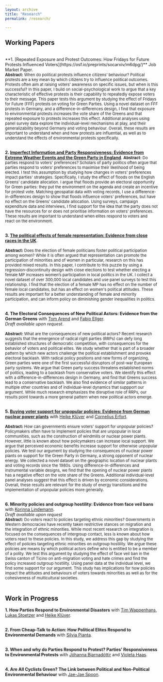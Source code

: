 ```yaml
---
layout: archive
title: "Research"
permalink: /research/

---
```


## **Working Papers**

<br>
**1. [Repeated Exposure and Protest Outcomes: How Fridays for Future Protests Influenced Voters](https://osf.io/preprints/socarxiv/m6dpg/)**  
Job Market Paper. <font size="-1">  <br>
  <strong>Abstract:</strong> When do political protests influence citizens’ behaviour? Political protests are a key mean by which citizens try to influence political outcomes. Protests often aim at raising voters’ awareness on specific issues, but when is this successful? In this paper, I build on social-psychological work to argue that a key characteristic of effective protests is their capability to repeatedly expose voters to their message. This paper tests this argument by studying the effect of Fridays for Future (FFF) protests on voting for Green Parties. Using a novel dataset on FFF protests in Germany, and a difference-in-differences design, I find that exposure to environmental protests increases the vote share of the Greens and that repeated exposure to protests increases this effect. Additional analyses using panel survey data explore the individual-level mechanisms at play, and their generalizability beyond Germany and voting behaviour. Overall, these results are important to understand when and how protests are influential, as well as to understand the effects of environmental protests specifically. </font>
  <br>
  <br>

**2. [Imperfect Information and Party Responsiveness: Evidence from Extreme Weather Events and the Green Party in England](https://papers.ssrn.com/sol3/papers.cfm?abstract_id=3960045)**.
<font size="-1"> <strong>Abstract:</strong> Do parties respond to voters' preferences? Scholars of party politics often argue that parties respond to voters’ preferences to maximise their likelihood of being elected. I test this assumption by studying how changes in voters' preferences impact parties' strategies. Specifically, I study the effect of floods on the English Greens’ candidate allocation. I argue that floods provide an electoral opportunity for Green parties: they put the environment on the agenda and create an incentive for protest vote. Matching geospatial data with voting records, I use a difference-in-differences design to show that floods influence voters' preferences, but have no effect on the Greens' candidate allocation. Using surveys, campaign expenditure data and interviews, I find support for the idea that the party does not have the resources for or does not prioritise information on voters' preferences. These results are important to understand when elites respond to voters and react on the environment.</font>
  <br>
  <br>
   

      
**3. [The political effects of female representation: Evidence from
close races in the UK](https://papers.ssrn.com/sol3/papers.cfm?abstract_id=3992109)**.  
<font size="-1">     
<strong>Abstract:</strong> Does the election of female politicians foster political participation among women? While it is often argued that representation can promote the participation of minorities and of women in particular, research on this has provided mixed results. In this paper, I contribute to this puzzle by using a regression-discontinuity design with close elections to test whether electing a female MP increases women’s participation in local politics in the UK. I collect a novel dataset of over 300,000 local candidates and use panel surveys to test this relationship. I find that the election of a female MP has no effect on the number of female local candidates, but has an effect on women's political attitudes. These results are important for a better understanding of female and minority participation, and can inform policy on diminishing gender inequalities in politics.</font>
  <br>
  <br>
   
**4. The Electoral Consequences of New Political Actors: Evidence from the German Greens** with [Tom Arend](https://www.hertie-school.org/en/research/faculty-and-researchers/profile/person/arend) and [Fabio Ellger](https://www.fabioellger.com/).  
  *Draft available upon request*.  
<font size="-1">  <br>
<strong>Abstract:</strong> What are the consequences of new political actors? Recent research suggests that the emergence of radical right parties (RRPs) can defy long established structures of democratic competition, with consequences for the behavior of voters and political elites. We study whether that is part of a broader pattern by which new actors challenge the political establishment and provoke electoral backlash. With radical policy positions and new forms of organizing, Green parties were one of the first successful disruptors of post-war European party systems. We argue that Green party success threatens established norms of politics, leading to a backlash from conservative voters. We identify this effect with a difference-in-differences design in Germany, and find that Greens success lead to a conservative backlash. We also find evidence of similar patterns in multiple other countries and of individual-level dynamics that suppport our argument. While much research emphasizes the disruptive role of RRPs, our results point towards a more general pattern when new political actors emerge.</font>
  <br>
  <br>
  
  

**5. [Buying voter support for unpopular policies: Evidence from German nuclear power plants](https://osf.io/jnarh)** with [Heike Klüver](http://www.heike-kluever.com/) and [Cornelius Erfort](http://corneliuserfort.de/).  
<font size="-1">   <br>
<strong>Abstract:</strong>   How can governments ensure voters' support for unpopular policies? Policymakers often have to implement policies that are unpopular in local communities, such as the construction of windmills or nuclear power plants. However, little is known about how policymakers can increase local support. We argue that perceived economic benefits increase support for otherwise unpopular policies. We test our argument by studying the consequences of nuclear power plants on support for the Green Party in Germany, a strong opponent of nuclear energy. We collected a novel dataset on the geographic location of nuclear plants and voting records since the 1980s. Using difference-in-differences and instrumental variable designs, we find that the opening of nuclear power
plants has a negative effect on the vote share of the Greens. Additional individual-level panel analyses suggest that this effect is driven by economic considerations. Overall, these results are relevant for the study of energy transitions and the implementation of unpopular policies more generally.</font>
  <br>
  <br>  
  

**6. Minority policies and outgroup hostility: Evidence from face veil bans** with [Korinna Lindemann](https://korinnalindemann.github.io/).  
*Draft available upon request*<font size="-1">  <br> 
<strong>Abstract:</strong> Do voters react to policies targeting ethnic minorities? Governments in Western democracies have recently taken restrictive stances on migration and the integration of ethnic minorities. While most recent research on integration is focused on the consequences of intergroup contact, less is known about how voters react to these policies. In this study, we address this gap by studying the effect of policies targeting ethnic minorities on outgroup hostility. We argue these policies are means by which political actors define who is entitled to be a member of a polity. We test this argument by studying the effect of face veil ban in the Swiss canton of Ticino on anti-migration voting and hate crimes and find the policy increased outgroup hostility. Using panel data at the individual level, we find some support for our argument. This study has implications for how policies impact the attitudes and behaviours of voters towards minorities as well as for the cohesiveness of multicultural societies.</font> 
<br>
  <br>  
  

## **Work in Progress**
**1. How Parties Respond to Environmental Disasters** with [Tim Wappenhans](https://www.sowi.hu-berlin.de/en/lehrbereiche-en/comparative-political-behavior/team/tim-wappenhans/tim-wappenhans), [Lukas Stoetzer](http://lukas-stoetzer.org/)  and [Heike Klüver](http://www.heike-kluever.com/).   
  <br>
  
  **2. From Cheap-Talk to Action: How Political Elites Respond to Environmental Demands** with [Silvia Pianta](https://www.silviapianta.com/home).   
  <br>
  
   **3. When and why do Parties Respond to Protest? Parties’ Responsiveness to Environmental Protests** with [Jóhanna Bjarnadóttir](https://www.sowi.hu-berlin.de/en/lehrbereiche-en/comppol-en/team-comparative-politics/johanna-yr-bjarnadottir/johanna-yr-bjarnadottir) and [Violeta Haas](https://violeta-haas.github.io/).  
 <br>
  
 **4. Are All Cyclists Green? The Link between Political and Non-Political Environmental Behaviour** with [Jae-Jae Spoon](https://www.jaejaespoon.com/).  
   <br>  
  
  
